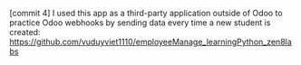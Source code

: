 [commit 4] I used this app as a third-party application outside of Odoo to practice Odoo webhooks by sending data every time a new student is created: https://github.com/vuduyviet1110/employeeManage_learningPython_zen8labs
